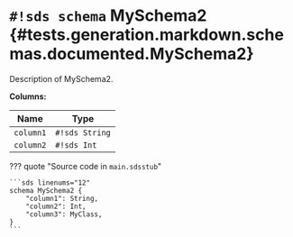 # `#!sds schema` MySchema2 {#tests.generation.markdown.schemas.documented.MySchema2}

Description of MySchema2.

**Columns:**

| Name | Type |
|------|------|
| `column1` | `#!sds String` |
| `column2` | `#!sds Int` |

??? quote "Source code in `main.sdsstub`"

    ```sds linenums="12"
    schema MySchema2 {
        "column1": String,
        "column2": Int,
        "column3": MyClass,
    }
    ```
